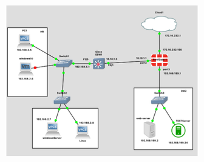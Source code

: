 
![Netzwerkdiagramm](https://github.com/ziadat69/SmallNetwork-FortiGate-Cisco-/blob/main/FortiGate/fortipic.png) 


